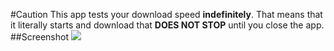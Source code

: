 #Caution
This app tests your download speed **indefinitely**. That means that it literally starts and download that **DOES NOT STOP** until you close the app.  
##Screenshot
![](image.png)
